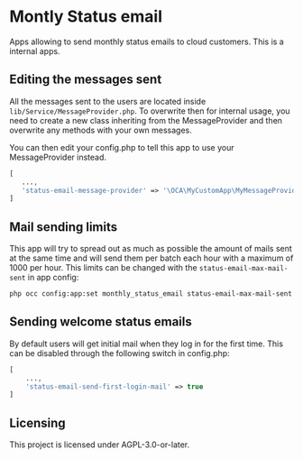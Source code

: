 # Montly Status email

Apps allowing to send monthly status emails to cloud customers. This is a internal apps.

## Editing the messages sent

All the messages sent to the users are located inside `lib/Service/MessageProvider.php`.
To overwrite then for internal usage, you need to create a new class inheriting from the
MessageProvider and then overwrite any methods with your own messages.

You can then edit your config.php to tell this app to use your MessageProvider instead.

```php
[
   ...,
   'status-email-message-provider' => '\OCA\MyCustomApp\MyMessageProvider',
]
```

## Mail sending limits

This app will try to spread out as much as possible the amount of mails sent at the same
time and will send them per batch each hour with a maximum of 1000 per hour. This limits
can be changed with the `status-email-max-mail-sent` in app config:


```bash
php occ config:app:set monthly_status_email status-email-max-mail-sent --value=2500
```

## Sending welcome status emails

By default users will get initial mail when they log in for the first time. 
This can be disabled through the following switch in config.php:
```php
[
    ...,
    'status-email-send-first-login-mail' => true
]
```

## Licensing

This project is licensed under AGPL-3.0-or-later.
